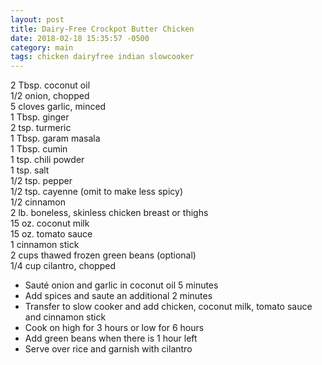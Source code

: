 ```yaml
---
layout: post
title: Dairy-Free Crockpot Butter Chicken
date: 2018-02-18 15:35:57 -0500
category: main
tags: chicken dairyfree indian slowcooker
---
```

2 Tbsp. coconut oil  
1/2 onion, chopped  
5 cloves garlic, minced  
1 Tbsp. ginger  
2 tsp. turmeric  
1 Tbsp. garam masala  
1 Tbsp. cumin  
1 tsp. chili powder  
1 tsp. salt  
1/2 tsp. pepper  
1/2 tsp. cayenne (omit to make less spicy)  
1/2 cinnamon  
2 lb. boneless, skinless chicken breast or thighs  
15 oz. coconut milk  
15 oz. tomato sauce  
1 cinnamon stick  
2 cups thawed frozen green beans (optional)  
1/4 cup cilantro, chopped  
<ul>
 	<li>Sauté onion and garlic in coconut oil 5 minutes</li>
 	<li>Add spices and saute an additional 2 minutes</li>
 	<li>Transfer to slow cooker and add chicken, coconut milk, tomato sauce and cinnamon stick</li>
 	<li>Cook on high for 3 hours or low for 6 hours</li>
 	<li>Add green beans when there is 1 hour left</li>
 	<li>Serve over rice and garnish with cilantro</li>
</ul>
